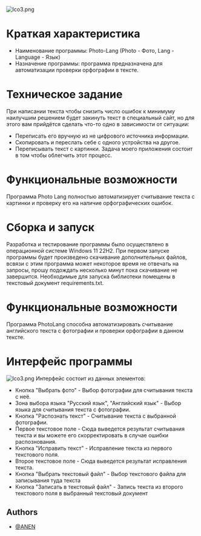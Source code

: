 ![Ico3.png](https://i.postimg.cc/rsRNXWm2/Ico3.png)


# Краткая характеристика
+ Наименование программы: Photo-Lang (Photo - Фото, Lang - Language - Язык)
+ Назначение программы: программа предназначена для автоматизации проверки орфографии в тексте.


# Техническое задание
При написании текста чтобы снизить число ошибок к минимуму наилучшим решением будет закинуть текст в специальный сайт, но для этого вам прийдётся сделать что-то одно в зависимости от ситуации:  
+ Переписать его вручную из не цифрового источника информации.
+ Скопировать и переслать себе с одного устройства на другое.
+ Переписывать текст с картинки.
Задача моего приложения состоит в том чтобы облегчить этот процесс.


# Функциональные возможности
Программа Photo Lang полностью автоматизирует считывание текста с картинки и проверку его на наличие орфографических ошибок.

# Сборка и запуск
Разработка и тестирование программы было осуществлено в операционной системе Windows 11 22H2.
При первом запуске программы будет произведено скачивание дополнительных файлов, всвязи с этим программа может некоторое время не отвечать на запросы,
прошу подождать несколько минут пока скачивание не завершится.
Необходимые для запуска библиотеки помещены в текстовый документ requirements.txt.

# Функциональные возможности
Программа PhotoLang способна автоматизировать считывание английского текста с фотографии и проверки орфографии в данном тексте.

# Интерфейс программы
![Ico3.png](https://postimg.cc/phJPKt6K)
Интерфейс состоит из данных элементов:
+ Кнопка "Выбрать фото" - Выбор фотографии для считывания текста с неё.
+ Зона выбора языка "Русский язык", "Английский язык" - Выбор языка для считывания текста с фотографии.
+ Кнопка "Распознать текст" - Считывание текста с выбранной фотографии.
+ Первое текстовое поле - Сюда выведется результат считывания текста и вы можете его скорректировать в случае ошибки распознования.
+ Кнопка "Исправить текст" - Исправление текста из первого текстового поля.
+ Второе текстовое поле - Сюда выведется результат исправления текста.
+ Кнопка "Выбрать текстовый файл" - Выбор текстового файла для записывания туда текста
+ Кнопка "Записать в текстовый файл" - Запись текста из второго текстового поля в выбранный текстовый документ


## Authors

- [@ANEN](https://github.com/DangerousANEN)
